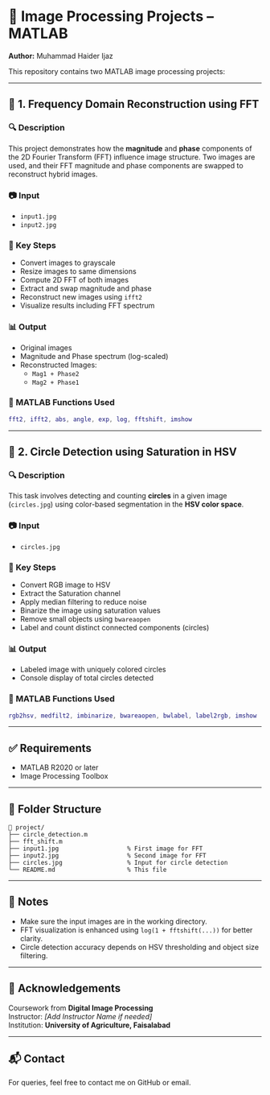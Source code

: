 # 🧠 Image Processing Projects – MATLAB

**Author:** Muhammad Haider Ijaz  
 
 This repository contains two MATLAB image processing projects:

---

## 📌 1. Frequency Domain Reconstruction using FFT

### 🔍 Description
This project demonstrates how the **magnitude** and **phase** components of the 2D Fourier Transform (FFT) influence image structure. Two images are used, and their FFT magnitude and phase components are swapped to reconstruct hybrid images.

### 📷 Input
- `input1.jpg`
- `input2.jpg`

### 🔬 Key Steps
- Convert images to grayscale
- Resize images to same dimensions
- Compute 2D FFT of both images
- Extract and swap magnitude and phase
- Reconstruct new images using `ifft2`
- Visualize results including FFT spectrum

### 📊 Output
- Original images
- Magnitude and Phase spectrum (log-scaled)
- Reconstructed Images:
  - `Mag1 + Phase2`
  - `Mag2 + Phase1`

### 🧪 MATLAB Functions Used
```matlab
fft2, ifft2, abs, angle, exp, log, fftshift, imshow
```

---

## 🎯 2. Circle Detection using Saturation in HSV

### 🔍 Description
This task involves detecting and counting **circles** in a given image (`circles.jpg`) using color-based segmentation in the **HSV color space**.

### 📷 Input
- `circles.jpg`

### 🔬 Key Steps
- Convert RGB image to HSV
- Extract the Saturation channel
- Apply median filtering to reduce noise
- Binarize the image using saturation values
- Remove small objects using `bwareaopen`
- Label and count distinct connected components (circles)

### 📊 Output
- Labeled image with uniquely colored circles
- Console display of total circles detected

### 🧪 MATLAB Functions Used
```matlab
rgb2hsv, medfilt2, imbinarize, bwareaopen, bwlabel, label2rgb, imshow
```

---

## ✅ Requirements
- MATLAB R2020 or later
- Image Processing Toolbox

---

## 📂 Folder Structure
```
📁 project/
├── circle_detection.m
├── fft_shift.m
├── input1.jpg                   % First image for FFT
├── input2.jpg                   % Second image for FFT
├── circles.jpg                  % Input for circle detection
└── README.md                    % This file
```

---

## 📢 Notes
- Make sure the input images are in the working directory.
- FFT visualization is enhanced using `log(1 + fftshift(...))` for better clarity.
- Circle detection accuracy depends on HSV thresholding and object size filtering.

---

## 🙌 Acknowledgements
Coursework from **Digital Image Processing**  
Instructor: *[Add Instructor Name if needed]*  
Institution: **University of Agriculture, Faisalabad**

---

## 📬 Contact
For queries, feel free to contact me on GitHub or email.
